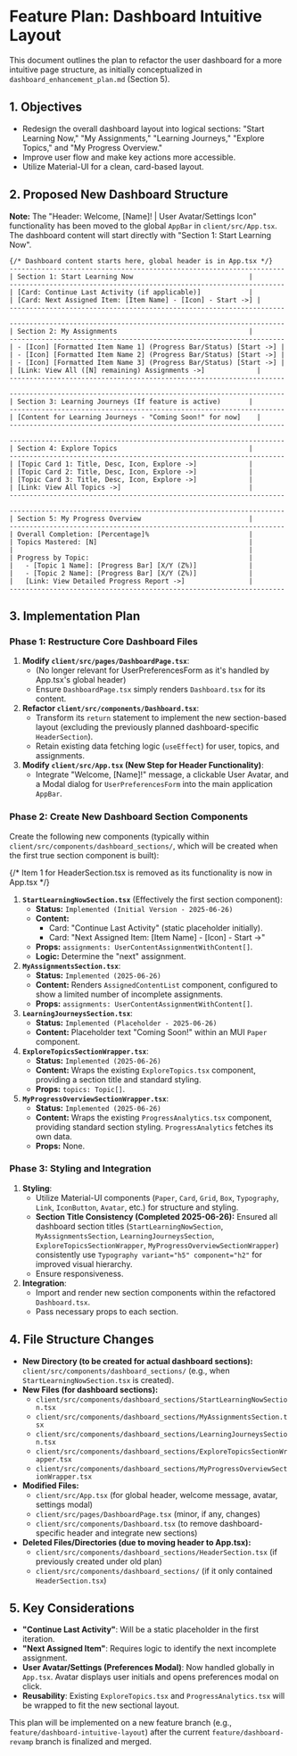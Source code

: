 # Feature Plan: Dashboard Intuitive Layout

This document outlines the plan to refactor the user dashboard for a more intuitive page structure, as initially conceptualized in `dashboard_enhancement_plan.md` (Section 5).

## 1. Objectives

*   Redesign the overall dashboard layout into logical sections: "Start Learning Now," "My Assignments," "Learning Journeys," "Explore Topics," and "My Progress Overview."
*   Improve user flow and make key actions more accessible.
*   Utilize Material-UI for a clean, card-based layout.

## 2. Proposed New Dashboard Structure

**Note:** The "Header: Welcome, [Name]! | User Avatar/Settings Icon" functionality has been moved to the global `AppBar` in `client/src/App.tsx`. The dashboard content will start directly with "Section 1: Start Learning Now".

```
{/* Dashboard content starts here, global header is in App.tsx */}
---------------------------------------------------------------------
| Section 1: Start Learning Now                             |
---------------------------------------------------------------------
| [Card: Continue Last Activity (if applicable)]            |
| [Card: Next Assigned Item: [Item Name] - [Icon] - Start ->] |
---------------------------------------------------------------------

---------------------------------------------------------------------
| Section 2: My Assignments                                 |
---------------------------------------------------------------------
| - [Icon] [Formatted Item Name 1] (Progress Bar/Status) [Start ->] |
| - [Icon] [Formatted Item Name 2] (Progress Bar/Status) [Start ->] |
| - [Icon] [Formatted Item Name 3] (Progress Bar/Status) [Start ->] |
| [Link: View All ([N] remaining) Assignments ->]             |
---------------------------------------------------------------------

---------------------------------------------------------------------
| Section 3: Learning Journeys (If feature is active)       |
---------------------------------------------------------------------
| [Content for Learning Journeys - "Coming Soon!" for now]    |
---------------------------------------------------------------------

---------------------------------------------------------------------
| Section 4: Explore Topics                                 |
---------------------------------------------------------------------
| [Topic Card 1: Title, Desc, Icon, Explore ->]             |
| [Topic Card 2: Title, Desc, Icon, Explore ->]             |
| [Topic Card 3: Title, Desc, Icon, Explore ->]             |
| [Link: View All Topics ->]                                |
---------------------------------------------------------------------

---------------------------------------------------------------------
| Section 5: My Progress Overview                           |
---------------------------------------------------------------------
| Overall Completion: [Percentage]%                         |
| Topics Mastered: [N]                                      |
|                                                           |
| Progress by Topic:                                        |
|   - [Topic 1 Name]: [Progress Bar] [X/Y (Z%)]             |
|   - [Topic 2 Name]: [Progress Bar] [X/Y (Z%)]             |
|   [Link: View Detailed Progress Report ->]                |
---------------------------------------------------------------------
```

## 3. Implementation Plan

### Phase 1: Restructure Core Dashboard Files

1.  **Modify `client/src/pages/DashboardPage.tsx`**:
    *   (No longer relevant for UserPreferencesForm as it's handled by App.tsx's global header)
    *   Ensure `DashboardPage.tsx` simply renders `Dashboard.tsx` for its content.
2.  **Refactor `client/src/components/Dashboard.tsx`**:
    *   Transform its `return` statement to implement the new section-based layout (excluding the previously planned dashboard-specific `HeaderSection`).
    *   Retain existing data fetching logic (`useEffect`) for user, topics, and assignments.
3.  **Modify `client/src/App.tsx` (New Step for Header Functionality)**:
    *   Integrate "Welcome, [Name]!" message, a clickable User Avatar, and a Modal dialog for `UserPreferencesForm` into the main application `AppBar`.

### Phase 2: Create New Dashboard Section Components

Create the following new components (typically within `client/src/components/dashboard_sections/`, which will be created when the first true section component is built):

{/* Item 1 for HeaderSection.tsx is removed as its functionality is now in App.tsx */}

1.  **`StartLearningNowSection.tsx`** (Effectively the first section component):
    *   **Status:** `Implemented (Initial Version - 2025-06-26)`
    *   **Content:**
        *   Card: "Continue Last Activity" (static placeholder initially).
        *   Card: "Next Assigned Item: [Item Name] - [Icon] - Start ->"
    *   **Props:** `assignments: UserContentAssignmentWithContent[]`.
    *   **Logic:** Determine the "next" assignment.
3.  **`MyAssignmentsSection.tsx`**:
    *   **Status:** `Implemented (2025-06-26)`
    *   **Content:** Renders `AssignedContentList` component, configured to show a limited number of incomplete assignments.
    *   **Props:** `assignments: UserContentAssignmentWithContent[]`.
4.  **`LearningJourneysSection.tsx`**:
    *   **Status:** `Implemented (Placeholder - 2025-06-26)`
    *   **Content:** Placeholder text "Coming Soon!" within an MUI `Paper` component.
5.  **`ExploreTopicsSectionWrapper.tsx`**:
    *   **Status:** `Implemented (2025-06-26)`
    *   **Content:** Wraps the existing `ExploreTopics.tsx` component, providing a section title and standard styling.
    *   **Props:** `topics: Topic[]`.
6.  **`MyProgressOverviewSectionWrapper.tsx`**:
    *   **Status:** `Implemented (2025-06-26)`
    *   **Content:** Wraps the existing `ProgressAnalytics.tsx` component, providing standard section styling. `ProgressAnalytics` fetches its own data.
    *   **Props:** None.

### Phase 3: Styling and Integration

1.  **Styling**:
    *   Utilize Material-UI components (`Paper`, `Card`, `Grid`, `Box`, `Typography`, `Link`, `IconButton`, `Avatar`, etc.) for structure and styling.
    *   **Section Title Consistency (Completed 2025-06-26):** Ensured all dashboard section titles (`StartLearningNowSection`, `MyAssignmentsSection`, `LearningJourneysSection`, `ExploreTopicsSectionWrapper`, `MyProgressOverviewSectionWrapper`) consistently use `Typography variant="h5" component="h2"` for improved visual hierarchy.
    *   Ensure responsiveness.
2.  **Integration**:
    *   Import and render new section components within the refactored `Dashboard.tsx`.
    *   Pass necessary props to each section.

## 4. File Structure Changes

*   **New Directory (to be created for actual dashboard sections):** `client/src/components/dashboard_sections/` (e.g., when `StartLearningNowSection.tsx` is created).
*   **New Files (for dashboard sections):**
    *   `client/src/components/dashboard_sections/StartLearningNowSection.tsx`
    *   `client/src/components/dashboard_sections/MyAssignmentsSection.tsx`
    *   `client/src/components/dashboard_sections/LearningJourneysSection.tsx`
    *   `client/src/components/dashboard_sections/ExploreTopicsSectionWrapper.tsx`
    *   `client/src/components/dashboard_sections/MyProgressOverviewSectionWrapper.tsx`
*   **Modified Files:**
    *   `client/src/App.tsx` (for global header, welcome message, avatar, settings modal)
    *   `client/src/pages/DashboardPage.tsx` (minor, if any, changes)
    *   `client/src/components/Dashboard.tsx` (to remove dashboard-specific header and integrate new sections)
*   **Deleted Files/Directories (due to moving header to App.tsx):**
    *   `client/src/components/dashboard_sections/HeaderSection.tsx` (if previously created under old plan)
    *   `client/src/components/dashboard_sections/` (if it only contained `HeaderSection.tsx`)


## 5. Key Considerations

*   **"Continue Last Activity"**: Will be a static placeholder in the first iteration.
*   **"Next Assigned Item"**: Requires logic to identify the next incomplete assignment.
*   **User Avatar/Settings (Preferences Modal)**: Now handled globally in `App.tsx`. Avatar displays user initials and opens preferences modal on click.
*   **Reusability**: Existing `ExploreTopics.tsx` and `ProgressAnalytics.tsx` will be wrapped to fit the new sectional layout.

This plan will be implemented on a new feature branch (e.g., `feature/dashboard-intuitive-layout`) after the current `feature/dashboard-revamp` branch is finalized and merged.

